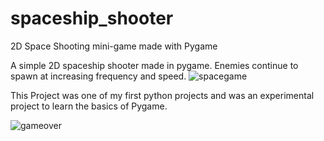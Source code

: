 # spaceship_shooter
2D Space Shooting mini-game made with Pygame

A simple 2D spaceship shooter made in pygame. Enemies continue to spawn at increasing frequency and speed. 
![spacegame](https://github.com/yahoolinovich/spaceship_shooter/assets/106834198/f0230f55-96b0-4fa7-beeb-d918d039fa7d)


This Project was one of my first python projects and was an experimental project to learn the basics of Pygame.

![gameover](https://github.com/yahoolinovich/spaceship_shooter/assets/106834198/178994a7-28be-4123-a515-1da37db8f5e8)
